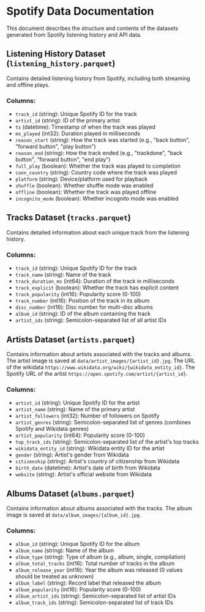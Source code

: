 # Spotify Data Documentation

This document describes the structure and contents of the datasets generated from Spotify listening history and API data.

## Listening History Dataset (`listening_history.parquet`)

Contains detailed listening history from Spotify, including both streaming and offline plays.

### Columns:
- `track_id` (string): Unique Spotify ID for the track
- `artist_id` (string): ID of the primary artist
- `ts` (datetime): Timestamp of when the track was played
- `ms_played` (int32): Duration played in milliseconds
- `reason_start` (string): How the track was started (e.g., "back button", "forward button", "play button")
- `reason_end` (string): How the track ended (e.g., "trackdone", "back button", "forward button", "end play")
- `full_play` (boolean): Whether the track was played to completion
- `conn_country` (string): Country code where the track was played
- `platform` (string): Device/platform used for playback
- `shuffle` (boolean): Whether shuffle mode was enabled
- `offline` (boolean): Whether the track was played offline
- `incognito_mode` (boolean): Whether incognito mode was enabled


## Tracks Dataset (`tracks.parquet`)

Contains detailed information about each unique track from the listening history.

### Columns:
- `track_id` (string): Unique Spotify ID for the track
- `track_name` (string): Name of the track
- `track_duration_ms` (int64): Duration of the track in milliseconds
- `track_explicit` (boolean): Whether the track has explicit content
- `track_popularity` (int16): Popularity score (0-100)
- `track_number` (int16): Position of the track in its album
- `disc_number` (int16): Disc number for multi-disc albums
- `album_id` (string): ID of the album containing the track
- `artist_ids` (string): Semicolon-separated list of all artist IDs


## Artists Dataset (`artists.parquet`)

Contains information about artists associated with the tracks and albums.
The artist image is saved at `data/artist_images/{artist_id}.jpg`.
The URL of the wikidata `https://www.wikidata.org/wiki/{wikidata_entity_id}`.
The Spotify URL of the artist `https://open.spotify.com/artist/{artist_id}`.

### Columns:
- `artist_id` (string): Unique Spotify ID for the artist
- `artist_name` (string): Name of the primary artist
- `artist_followers` (int32): Number of followers on Spotify
- `artist_genres` (string): Semicolon-separated list of genres (combines Spotify and Wikidata genres)
- `artist_popularity` (int64): Popularity score (0-100)
- `top_track_ids` (string): Semicolon-separated list of the artist's top tracks
- `wikidata_entity_id` (string): Wikidata entity ID for the artist
- `gender` (string): Artist's gender from Wikidata
- `citizenship` (string): Artist's country of citizenship from Wikidata
- `birth_date` (datetime): Artist's date of birth from Wikidata
- `website` (string): Artist's official website from Wikidata


## Albums Dataset (`albums.parquet`)

Contains information about albums associated with the tracks.
The album image is saved at `data/album_images/{album_id}.jpg`.

### Columns:
- `album_id` (string): Unique Spotify ID for the album
- `album_name` (string): Name of the album
- `album_type` (string): Type of album (e.g., album, single, compilation)
- `album_total_tracks` (int16): Total number of tracks in the album
- `album_release_year` (int16): Year the album was released (0 values should be treated as unknown)
- `album_label` (string): Record label that released the album
- `album_popularity` (int16): Popularity score (0-100)
- `album_artist_ids` (string): Semicolon-separated list of artist IDs
- `album_track_ids` (string): Semicolon-separated list of track IDs
